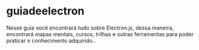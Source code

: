 # guiadeelectron
Nesse guia você encontrará tudo sobre Electron.js, dessa maneira, encontrará mapas mentais, cursos, trilhas e outras ferramentas para poder praticar o conhecimento adquirido..
